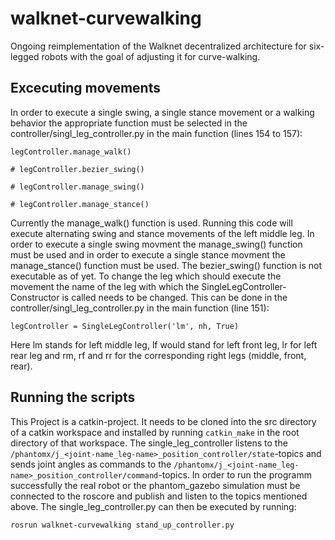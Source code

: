 # walknet-curvewalking
Ongoing reimplementation of the Walknet decentralized architecture for six-legged robots with the goal of adjusting it for curve-walking.

## Excecuting movements
In order to execute a single swing, a single stance movement or a walking behavior the appropriate function must be selected in the controller/singl_leg_controller.py in the main function (lines 154 to 157):

`legController.manage_walk()`

`# legController.bezier_swing()`

`# legController.manage_swing()`

`# legController.manage_stance()`

Currently the manage_walk() function is used. Running this code will execute alternating swing and stance movements of the left middle leg.
In order to execute a single swing movment the manage_swing() function must be used and in order to execute a single stance movment the manage_stance() function must be used. The bezier_swing() function is not executable as of yet.
To change the leg which should execute the movement the name of the leg with which the SingleLegController-Constructor is called needs to be changed. This can be done in the controller/singl_leg_controller.py in the main function (line 151):

`legController = SingleLegController('lm', nh, True)`

Here lm stands for left middle leg, lf would stand for left front leg, lr for left rear leg and rm, rf and rr for the corresponding right legs (middle, front, rear).

## Running the scripts
This Project is a catkin-project. It needs to be cloned into the src directory of a catkin workspace and installed by running `catkin_make` in the root directory of that workspace.
The single_leg_controller listens to the `/phantomx/j_<joint-name_leg-name>_position_controller/state`-topics and sends joint angles as commands to the `/phantomx/j_<joint-name_leg-name>_position_controller/command`-topics. 
In order to run the programm successfully the real robot or the phantom_gazebo simulation must be connected to the roscore and publish and listen to the topics mentioned above.
The single_leg_controller.py can then be executed by running:

`rosrun walknet-curvewalking stand_up_controller.py `
